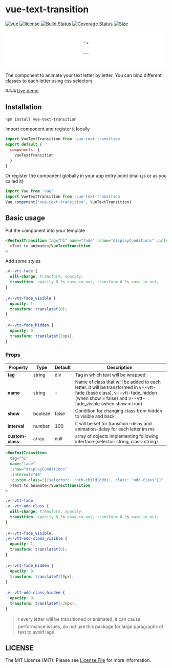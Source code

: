 # vue-text-transition

[![vue](https://img.shields.io/badge/Vue-2.x-green.svg)](https://vuejs.org/index.html)
[![license](https://img.shields.io/badge/license-MIT-green.svg)](https://github.com/smwbtech/vue-text-transition/blob/master/LICENSE.md)
[![Build Status](https://travis-ci.org/smwbtech/vue-text-transition.svg?branch=master)](https://travis-ci.org/smwbtech/vue-text-transition)
[![Coverage Status](https://coveralls.io/repos/github/smwbtech/vue-text-transition/badge.svg?branch=master)](https://coveralls.io/github/smwbtech/vue-text-transition?branch=master)
[![Size](https://badgen.net/bundlephobia/minzip/vue-text-transition)](https://bundlephobia.com/result?p=vue-text-transition@1.0.6)

![Gif Image](https://raw.githubusercontent.com/smwbtech/vue-text-transition/master/public/vue-text-transition.gif)

The component to animate your text letter by letter. You can bind different classes to each letter using css selectors.

####[Live demo](https://codesandbox.io/s/headless-voice-h18hg?fontsize=14&hidenavigation=1&theme=dark)

## Installation

```
npm install vue-text-transition
```

Import component and register it locally

```javascript
import VueTextTransition from 'vue-text-transition'
export default {
  components: {
    VueTextTransition
  }
}
```

Or register the component globally in your app entry point (main.js or as you called it)

```javascript
import Vue from 'vue'
import VueTextTransition from 'vue-text-transition'
Vue.component('vue-text-transition', VueTextTransition)
```

## Basic usage

Put the component into your template

```html
<VueTextTransition tag="h1" name="fade" :show="displayСonditions" :interval="40"
  >Text to animate</VueTextTransition
>
```

Add some styles

```css
.v--vtt-fade {
  will-change: transform, opacity;
  transition: opacity 0.3s ease-in-out, transform 0.3s ease-in-out;
}

.v--vtt-fade_visible {
  opacity: 1;
  transform: translateY(0);
}

.v--vtt-fade_hidden {
  opacity: 0;
  transform: translateY(20px);
}
```

### Props

| Property         | Type    | Default | Description                                                                                                                                                                            |
| ---------------- | ------- | ------- | -------------------------------------------------------------------------------------------------------------------------------------------------------------------------------------- |
| **tag**          | string  | div     | Tag in which text will be wrapped                                                                                                                                                      |
| **name**         | string  | -       | Name of class that will be added to each letter. it will be transformed in v--vtt-fade (base class), v--vtt-fade_hidden (when show = false) and v--vtt-fade_visible (when show = true) |
| **show**         | boolean | false   | Condition for changing class from hidden to visible and back                                                                                                                           |
| **interval**     | number  | 100     | It will be set for transition-delay and animation-delay for each letter im ms                                                                                                          |
| **custom-class** | array   | null    | array of objects implementing following interface {selector: string, class: string}                                                                                                    |

```html
<VueTextTransition
  tag="h1"
  name="fade"
  :show="displayСonditions"
  :interval="40"
  :custom-class="[{selector: ':nth-child(odd)', class: 'odd-class'}]"
  >Text to animate</VueTextTransition
>
```

```css
.v--vtt-fade,
.v--vtt-odd-class {
  will-change: transform, opacity;
  transition: opacity 0.3s ease-in-out, transform 0.3s ease-in-out;
}

.v--vtt-fade_visible,
.v--vtt-odd-class_visible {
  opacity: 1;
  transform: translateY(0);
}

.v--vtt-fade_hidden {
  opacity: 0;
  transform: translateY(20px);
}

.v--vtt-odd-class_hidden {
  opacity: 0;
  transform: translateY(-20px);
}
```

> :exclamation: every letter will be transitioned or animated, it can cause performance issues, do not use this package for large paragraphs of text to avoid lags

## LICENSE

The MIT License (MIT). Please see [License File](LICENSE.md) for more information.
